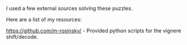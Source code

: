 I used a few external sources solving these puzzles.

Here are a list of my resources:

https://github.com/m-rosinsky/ - Provided python scripts for the vignere shift/decode.
